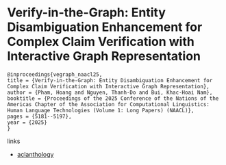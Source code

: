 # Verify-in-the-Graph: Entity Disambiguation Enhancement for Complex Claim Verification with Interactive Graph Representation

```
@inproceedings{vegraph_naacl25,
title = {Verify-in-the-Graph: Entity Disambiguation Enhancement for Complex Claim Verification with Interactive Graph Representation},
author = {Pham, Hoang and Nguyen, Thanh-Do and Bui, Khac-Hoai Nam},
booktitle = {Proceedings of the 2025 Conference of the Nations of the Americas Chapter of the Association for Computational Linguistics: Human Language Technologies (Volume 1: Long Papers) (NAACL)},
pages = {5181--5197},
year = {2025}
}
```

links
- [aclanthology](https://aclanthology.org/2025.naacl-long.268/)
